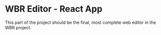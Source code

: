 # WBR Editor - React App 

This part of the project should be the final, most complete web editor in the WBR project.